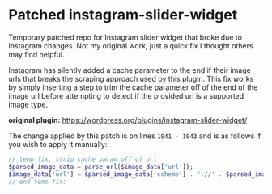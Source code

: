 # Patched instagram-slider-widget
Temporary patched repo for Instagram slider widget that broke due to Instagram changes. Not my original work, just a quick fix I thought others may find helpful.

Instagram has silently added a cache parameter to the end if their image urls that breaks the scraping approach used by this plugin. This fix works by simply inserting a step to trim the cache parameter off of the end of the image url before attempting to detect if the provided url is a supported image type.

**original plugin:** https://wordpress.org/plugins/instagram-slider-widget/

The change applied by this patch is on lines `1041 - 1043` and is as follows if you wish to apply it manually:

```php
// temp fix, strip cache param off of url
$parsed_image_data = parse_url($image_data['url']);
$image_data['url'] = $parsed_image_data['scheme'] . '://' . $parsed_image_data['host'] . $parsed_image_data['path'];
// end temp fix;
```

